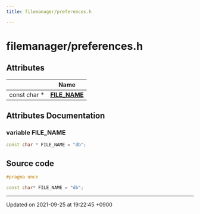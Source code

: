 ```yaml
---
title: filemanager/preferences.h

---
```


# filemanager/preferences.h



## Attributes

|                | Name           |
| -------------- | -------------- |
| const char * | **[FILE_NAME](Files/preferences_8h.md#variable-file-name)**  |



## Attributes Documentation

### variable FILE_NAME

```cpp
const char * FILE_NAME = "db";
```



## Source code

```cpp
#pragma once

const char* FILE_NAME = "db";
```


-------------------------------

Updated on 2021-09-25 at 19:22:45 +0900
